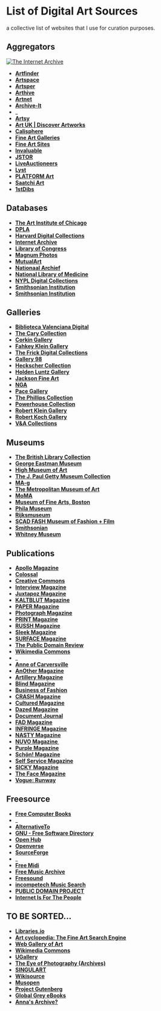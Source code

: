 # List of Digital Art Sources

a collective list of websites that I use for curation purposes.

## **Aggregators**

[![The Internet Archive](https://i.imgur.com/SkG1HhF.jpg)](https://archive.org)

- **[Artfinder](https://www.artfinder.com/)**
- **[Artspace](https://www.artspace.com/)**
- **[Artsper](https://www.artsper.com/us/contemporary-artworks)**
- **[Arthive](https://arthive.com/galleries)**
- **[Artnet](https://www.artnet.com/galleries/fine-art-artworks-for-sale/)**
- **[Archive-It](https://archive-it.org/explore?show=Organizations)**
- _
- **[Artsy](https://www.artsy.net/collect)**
- **[Art UK | Discover Artworks](https://artuk.org/discover/artworks/view_as/grid/search/2024--has_image:on)**
- **[Calisphere](https://calisphere.org/collections/num/)**
- **[Fine Art Galleries](http://www.gallerysites.com/)**
- **[Fine Art Sites](http://www.fineartsites.org/)**
- **[Invaluable](https://www.invaluable.com/auctions/?category=1%2C3%2C4%2C6%2C8%2C10&size=200)**
- **[JSTOR](https://www.jstor.org/images)**
- **[LiveAuctioneers](https://www.liveauctioneers.com/catalog/search/)**
- **[Lyst](https://www.lyst.com/shop/womens)**
- **[PLATFORM Art](https://www.platformart.com/artists)**
- **[Saatchi Art](https://www.saatchiart.com/all)**
- **[1stDibs](https://www.1stdibs.com/new-arrivals)**

## **Databases**

- **[The Art Institute of Chicago](https://www.artic.edu/collection)**
- **[DPLA](https://dp.la/search?list_view=grid&type=%22image%22&page=1&page_size=100)**
- **[Harvard Digital Collections](https://digitalcollections.library.harvard.edu/catalog?f%5BresourceType%5D%5B%5D=still+image&per_page=96&search_field=all_fields&view=gallery)**
- **[Internet Archive](https://archive.org/details/fav-gbrrrl?sort=title)**
- **[Library of Congress](https://www.loc.gov/search/?c=200&fa=online-format:image&sb=shelf-id&st=grid)**
- **[Magnum Photos](https://www.magnumphotos.com/arts-culture/)**
- **[MutualArt](https://www.mutualart.com/artists)**
- **[Nationaal Archief](https://www.nationaalarchief.nl/onderzoeken/zoeken?activeTab=photos&qf_nao_download=Direct%20beschikbaar&resultsPerPage=48&rm=gallery)**
- **[National Library of Medicine](https://collections.nlm.nih.gov/?f%5Bdrep2.isMemberOfCollection%5D%5B%5D=DREPIHM&per_page=100)**
- **[NYPL Digital Collections](https://digitalcollections.nypl.org/search/index?filters%5Btype%5D%5B%5D=still+image&filters%5Btype_s%5D%5B%5D=http%3A%2F%2Furi.nypl.org%2Fvocabulary%2Frepository_terms%23Capture&keywords=&sort=mainTitle_ns+asc#)**
- **[Smithsonian Institution](https://www.si.edu/search/collection-images?edan_local=&edan_q=&)**
- **[Smithsonian Institution](https://collections.si.edu/search/results.htm?view=grid&fq=online_media_type%3A%22Images%22&q=&fq=online_visual_material%3Atrue)**

## **Galleries**

- **[Biblioteca Valenciana Digital](https://bivaldi.gva.es/en/consulta/resultados_busqueda.do?secc_FOTOGRAFIA_DESFILIS=on&secc_GRAB=on&secc_POST=on&secc_FOTOGRAFIA=on&secc_CAR=on&secc_FOTOGRAFIA_BMAG=on&autor_numcontrol&materia_numcontrol&secc_FOTOGRAFIA_FROGLA=on&secc_FOTOGRAFIA_FOTVARIAS=on&secc_FOTOGRAFIA_FINEZAS=on&secc_EPHE=on&lugar_numcontrol&id=33846&forma&presentacion=mosaico)**
- **[The Cary Collection](https://thecarycollection.com/collections/all?sort_by=best-selling)**
- **[Corkin Gallery](https://www.corkingallery.com/artists/)**
- **[Fahkey Klein Gallery](http://www.faheykleingallery.com/artists)**
- **[The Frick Digital Collections](https://digitalcollections.frick.org/digico/#/archive/Photoarchive/)**
- **[Gallery 98](https://gallery98.org/artists/)**
- **[Heckscher Collection](http://heckschercollection.org/argus/Portal.aspx?lang=en-US)**
- **[Holden Luntz Gallery](https://www.holdenluntz.com/artists/?showall=true)**
- **[Jackson Fine Art](https://www.jacksonfineart.com/artists/)**
- **[NGA](https://www.nga.gov/collection-search-result.html?artobj_imagesonly=Images_online)**
- **[Pace Gallery](https://www.pacegallery.com/artists/)**
- **[The Phillips Collection](https://www.phillipscollection.org/collection)**
- **[Powerhouse Collection](https://collection.powerhouse.com.au/)**
- **[Robert Klein Gallery](https://www.robertkleingallery.com/artists/)**
- **[Robert Koch Gallery](https://kochgallery.com/artists/#artists-contemporary)**
- **[V&A Collections](https://collections.vam.ac.uk/search/?images_exist=true&page=1&page_size=50&q=)**

## **Museums**

- **[The British Library Collection](https://imagesonline.bl.uk/groupitem/146/)**
- **[George Eastman Museum](https://collections.eastman.org/objects/images?filter=mediaExistence%3Atrue)**
- **[High Museum of Art](https://high.org/?s=&rt=collections&clf-2=has-image)**
- **[The J. Paul Getty Museum Collection](https://www.getty.edu/art/collection/search?images=true)**
- **[MA-g](https://www.ma-g.org/)**
- **[The Metropolitan Museum of Art](https://www.metmuseum.org/art/collection/search?searchField=All&showOnly=withImage&sortBy=relevance)**
- **[MoMA](https://www.moma.org/collection)**
- **[Museum of Fine Arts, Boston](https://collections.mfa.org/search/Objects/imageExistence%3Atrue/*?filter=imageExistence%3Atrue#filters)**
- **[Phila Museum](https://www.philamuseum.org/collections/search.html)**
- **[Rijksmuseum](https://www.rijksmuseum.nl/en/search?ii=0&p=1)**
- **[SCAD FASH Museum of Fashion + Film](https://www.scadfash.org/exhibitions)**
- **[Smithsonian](https://americanart.si.edu/search/artworks?content_type=artwork&media=true)**
- **[Whitney Museum](https://whitney.org/collection/works?q%5Bhas_image_true%5D=1)**

## **Publications**

- **[Apollo Magazine](https://www.apollo-magazine.com/)**
- **[Colossal](https://www.thisiscolossal.com/)**
- **[Creative Commons](https://creativecommons.org/)**
- **[Interview Magazine](http://interviewmagazine.com)**
- **[Juxtapoz Magazine](https://www.juxtapoz.com/)**
- **[KALTBLUT Magazine](http://kaltblut-magazine.com)**
- **[PAPER Magazine](https://www.papermag.com/)**
- **[Photograph Magazine](https://photographmag.com/)**
- **[PRINT Magazine](https://www.printmag.com/)**
- **[RUSSH Magazine](https://www.russh.com/)**
- **[Sleek Magazine](http://sleek-mag.com)**
- **[SURFACE Magazine](http://surfacemag.com)**
- **[The Public Domain Review](https://publicdomainreview.org/)**
- **[Wikimedia Commons](https://commons.m.wikimedia.org/wiki/Commons:Welcome)**
- _
- **[Anne of Carversville](https://anneofcarversville.com/)**
- **[AnOther Magazine](http://anothermag.com)**
- **[Artillery Magazine](http://artillerymag.com)**
- **[Blind Magazine](http://blind-magazine.com)**
- **[Business of Fashion](https://www.businessoffashion.com/)**
- **[CRASH Magazine](https://www.crash.fr/)**
- **[Cultured Magazine](http://culturedmag.com)**
- **[Dazed Magazine](https://www.dazeddigital.com/)**
- **[Document Journal](https://www.documentjournal.com/)**
- **[FAD Magazine](https://fadmagazine.com/)**
- **[INFRINGE Magazine](https://www.infringe.com/)**
- **[NASTY Magazine](https://www.nastymagazine.com/)**
- **[NUVO Magazine ](http://nuvomagazine.com)**
- **[Purple Magazine](https://purple.fr/)**
- **[Schön! Magazine](http://schonmagazine.com)**
- **[Self Service Magazine](https://selfservicemagazine.com/)**
- **[SICKY Magazine](http://sickymag.com)**
- **[The Face Magazine](https://theface.com/)**
- **[Vogue: Runway](https://www.vogue.com/fashion-shows)**

## **Freesource**

- **[Free Computer Books](https://freecomputerbooks.com/)**
- _
- **[AlternativeTo](https://alternativeto.net/)**
- **[GNU - Free Software Directory](https://directory.fsf.org/wiki/GNU)**
- **[Open Hub](https://openhub.net/)**
- **[Openverse](https://openverse.org/)**
- **[SourceForge](https://sourceforge.net/)**
- _
- **[Free Midi](https://freemidi.org/)**
- **[Free Music Archive](https://freemusicarchive.org/)**
- **[Freesound](https://freesound.org/search/?s=Date+added+(newest+first)&g=1)**
- **[incompetech Music Search](https://incompetech.com/music/royalty-free/music.html)**
- **[PUBLIC DOMAIN PROJECT](https://pool.publicdomainproject.org/index.php/Main_Page)**
- **[Internet Is For The People](https://reform.communia-association.org/)**

## **TO BE SORTED...**

- **[Libraries.io](https://libraries.io/)**
- **[Art cyclopedia: The Fine Art Search Engine](http://www.artcyclopedia.com/)**
- **[Web Gallery of Art](https://www.wga.hu/index_artists.html)**
- **[Wikimedia Commons](https://commons.wikimedia.org/wiki/Category:Images)**
- **[UGallery](https://www.ugallery.com/)**
- **[The Eye of Photography (Archives)](https://loeildelaphotographie.com/en/category/archives/)**
- **[SINGULART](https://www.singulart.com/)**
- **[Wikisource](https://en.wikisource.org/wiki/Main_Page/)**
- **[Musopen](https://musopen.org/)**
- **[Project Gutenberg](https://www.gutenberg.org/)**
- **[Global Grey eBooks](https://www.globalgreyebooks.com/index.html)**
- **[Anna's Archive?]()**